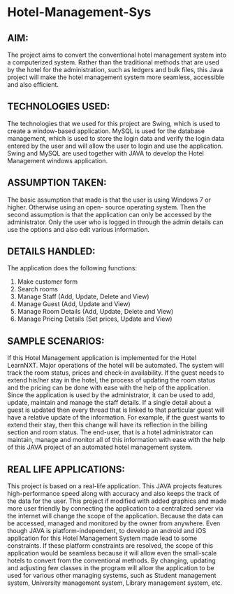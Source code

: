 # Hotel-Management-Sys

## AIM:
The project aims to convert the conventional hotel management system into a computerized system. Rather than the traditional methods that are used by the hotel for the administration, such as ledgers and bulk files, this Java project will make the hotel management system more seamless, accessible and also efficient.

## TECHNOLOGIES USED:
The technologies that we used for this project are Swing, which is used to create a window-based application. MySQL is used for the database management, which is used to store the login data and verify the login data entered by the user and will allow the user to login and use the application. Swing and MySQL are used together with JAVA to develop the Hotel Management windows application.

## ASSUMPTION TAKEN:
The basic assumption that made is that the user is using Windows 7 or higher. Otherwise using an open- source operating system.
Then the second assumption is that the application can only be accessed by the administrator. Only the user who is logged in through the admin details can use the options and also edit various information.

## DETAILS HANDLED:
The application does the following functions:
1. Make customer form
2. Search rooms
3. Manage Staff (Add, Update, Delete and View)
4. Manage Guest (Add, Update and View)
5. Manage Room Details (Add, Update, Delete and View)
6. Manage Pricing Details (Set prices, Update and View)

## SAMPLE SCENARIOS:
If this Hotel Management application is implemented for the Hotel LearnNXT. Major operations of the hotel will be automated. The system will track the room status, prices and check-in availability. If the guest needs to extend his/her stay in the hotel, the process of updating the room status and the pricing can be done with ease with the help of the application. Since the application is used by the administrator, it can be used to add, update, maintain and manage the staff details. If a single detail about a guest is updated then every thread that is linked to that particular guest will have a relative update of the information. For example, if the guest wants to extend their stay, then this change will
have its reflection in the billing section and room status. The end-user, that is a hotel administrator can
maintain, manage and monitor all of this information with ease with the help of this JAVA project of an
automated hotel management system.
## REAL LIFE APPLICATIONS:
This project is based on a real-life application. This JAVA projects features high-performance speed along
with accuracy and also keeps the track of the data for the user. This project if modified with added
graphics and made more user friendly by connecting the application to a centralized server via the
internet will change the scope of the application. Because the data can be accessed, managed and
monitored by the owner from anywhere. Even though JAVA is platform-independent, to develop an
android and iOS application for this Hotel Management System made lead to some constraints. If these
platform constraints are resolved, the scope of this application would be seamless because it will allow
even the small-scale hotels to convert from the conventional methods. By changing, updating and
adjusting few classes in the program will allow the application to be used for various other managing
systems, such as Student management system, University management system, Library management
system, etc.
